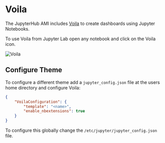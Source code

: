 # Voila

The JupyterHub AMI includes [Voila](https://voila.readthedocs.io/en/stable/)
to create dashboards using Jupyter Notebooks.

To use Voila from Jupyter Lab open any notebook and click on the Voila icon.

![Voila](/assets/images/ami/jupyterhub/voila-example.jpg)

## Configure Theme

To configure a different theme add a `jupyter_config.json` file at the
users home directory and configure Voila:

```json title="jupyter_config.json"
{
    "VoilaConfiguration": {
        "template": "<name>",
        "enable_nbextensions": true
    }
}
```

To configure this globally change the `/etc/jupyter/jupyter_config.json` file.
